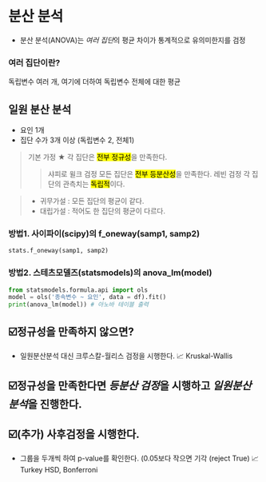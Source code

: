 분산 분석 
==
* 분산 분석(ANOVA)는 *여러 집단*의 평균 차이가 통계적으로 유의미한지를 검정
### 여러 집단이란? 
독립변수 여러 개, 여기에 더하여 독립변수 전체에 대한 평균 

일원 분산 분석 
--
* 요인 1개
* 집단 수가 3개 이상 (독립변수 2, 전체1)
> 기본 가정 ★
> 각 집단은 <mark>전부 정규성</mark>을 만족한다.
> > 샤피로 윌크 검정 
> 모든 집단은 <mark>전부 등분산성</mark>을 만족한다.
> > 레빈 검정
> 각 집단의 관측치는 <mark>독립적</mark>이다.

> * 귀무가설 : 모든 집단의 평균이 같다.
> * 대립가설 : 적어도 한 집단의 평균이 다르다.

### 방법1. 사이파이(scipy)의 f_oneway(samp1, samp2) 
```python from scipy import stats
stats.f_oneway(samp1, samp2)
```

### 방법2. 스테츠모델즈(statsmodels)의 anova_lm(model) 
```python
from statsmodels.formula.api import ols
model = ols('종속변수 ~ 요인', data = df).fit()
print(anova_lm(model)) # 아노바 테이블 출력 
```
☑️정규성을 만족하지 않으면? 
-- 
* 일원분산분석 대신 크루스칼-월리스 검정을 시행한다.
  📈 Kruskal-Wallis

☑️정규성을 만족한다면 *등분산 검정*을 시행하고 *일원분산 분석*을 진행한다. 
--


☑️(추가) 사후검정을 시행한다. 
--
* 그룹을 두개씩 하여 p-value를 확인한다. (0.05보다 작으면 기각 (reject True) 
 📈 Turkey HSD, Bonferroni 


